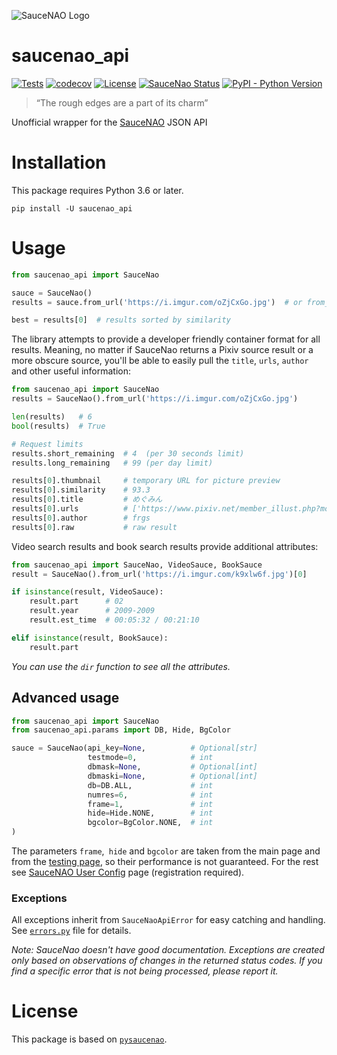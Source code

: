 ![SauceNAO Logo](https://user-images.githubusercontent.com/44947427/89287471-b9289000-d65c-11ea-905d-aa72f908a9b3.png)

# saucenao_api
[![Tests](https://github.com/nomnoms12/saucenao_api/workflows/Tests/badge.svg?branch=master)](https://github.com/nomnoms12/saucenao_api/actions?query=workflow%3ATests)
[![codecov](https://codecov.io/gh/nomnoms12/saucenao_api/branch/master/graph/badge.svg)](https://codecov.io/gh/nomnoms12/saucenao_api)
[![License](https://img.shields.io/github/license/nomnoms12/saucenao_api)](https://github.com/nomnoms12/saucenao_api/blob/master/LICENSE)
[![SauceNao Status](https://img.shields.io/website?url=https%3A%2F%2Fsaucenao.com)](https://saucenao.com)
[![PyPI - Python Version](https://img.shields.io/pypi/pyversions/saucenao_api)](https://pypi.org/project/saucenao-api)

> “The rough edges are a part of its charm”

Unofficial wrapper for the [SauceNAO](https://saucenao.com) JSON API

# Installation
This package requires Python 3.6 or later.
```
pip install -U saucenao_api
```

# Usage
```python
from saucenao_api import SauceNao

sauce = SauceNao()
results = sauce.from_url('https://i.imgur.com/oZjCxGo.jpg')  # or from_file()

best = results[0]  # results sorted by similarity
```

The library attempts to provide a developer friendly container format for all results. Meaning, no matter if SauceNao returns a Pixiv source result or a more obscure source, you'll be able to easily pull the `title`, `urls`, `author` and other useful information:
```python
from saucenao_api import SauceNao
results = SauceNao().from_url('https://i.imgur.com/oZjCxGo.jpg')

len(results)   # 6
bool(results)  # True

# Request limits
results.short_remaining  # 4  (per 30 seconds limit)
results.long_remaining   # 99 (per day limit)

results[0].thumbnail     # temporary URL for picture preview
results[0].similarity    # 93.3
results[0].title         # めぐみん
results[0].urls          # ['https://www.pixiv.net/member_illust.php?mode=medium&illust_id=77630170']
results[0].author        # frgs
results[0].raw           # raw result
```

Video search results and book search results provide additional attributes:
```python
from saucenao_api import SauceNao, VideoSauce, BookSauce
result = SauceNao().from_url('https://i.imgur.com/k9xlw6f.jpg')[0]

if isinstance(result, VideoSauce):
    result.part      # 02
    result.year      # 2009-2009
    result.est_time  # 00:05:32 / 00:21:10

elif isinstance(result, BookSauce):
    result.part
```
*You can use the `dir` function to see all the attributes.*

## Advanced usage
```python
from saucenao_api import SauceNao
from saucenao_api.params import DB, Hide, BgColor

sauce = SauceNao(api_key=None,          # Optional[str] 
                 testmode=0,            # int
                 dbmask=None,           # Optional[int]
                 dbmaski=None,          # Optional[int]
                 db=DB.ALL,             # int
                 numres=6,              # int
                 frame=1,               # int
                 hide=Hide.NONE,        # int
                 bgcolor=BgColor.NONE,  # int
)
```
The parameters `frame`,` hide` and `bgcolor` are taken from the main page and from the [testing page](https://saucenao.com/testing), so their performance is not guaranteed. For the rest see [SauceNAO User Config](https://saucenao.com/user.php?page=search-api) page (registration required).

### Exceptions
All exceptions inherit from `SauceNaoApiError` for easy catching and handling. See [`errors.py`](saucenao_api/errors.py) file for details.

*Note: SauceNao doesn't have good documentation. Exceptions are created only based on observations of changes in the returned status codes. If you find a specific error that is not being processed, please report it.*

# License
This package is based on [`pysaucenao`](https://github.com/FujiMakoto/pysaucenao).
